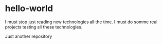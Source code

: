 # hello-world
I must stop just reading new technologies all the time.
I must do somme real projects testing all these technologies.

Just another repository
